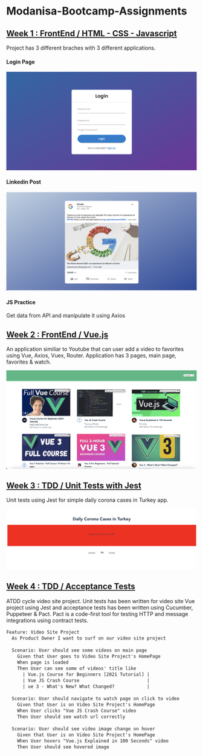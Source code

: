 # Modanisa-Bootcamp-Assignments

## [Week 1 : FrontEnd / HTML - CSS - Javascript](https://github.com/152-Modanisa-FullStack-Bootcamp/week-1-assignment-nidadinch)

Project has 3 different braches with 3 different applications.

#### Login Page

![LoginPage](https://github.com/nidadinch/Modanisa-Bootcamp-Assignments/blob/37d08dfefb3501f3d4dd930cfd5f40301904accf/images/week-1-loginpage.png)

#### Linkedin Post

![LinkedinPost](https://github.com/nidadinch/Modanisa-Bootcamp-Assignments/blob/ceb3e3463c0194ff8fdabc296210ca46cea209ae/images/week-1-linkedinpost.png)

#### JS Practice

Get data from API and manipulate it using Axios

## [Week 2 : FrontEnd / Vue.js](https://github.com/152-Modanisa-FullStack-Bootcamp/week-2-assignment-nidadinch)

An application similiar to Youtube that can user add a video to favorites using Vue, Axios, Vuex, Router. Application has 3 pages, main page, favorites & watch.

![VideoSiteProject](https://github.com/nidadinch/Modanisa-Bootcamp-Assignments/blob/37d08dfefb3501f3d4dd930cfd5f40301904accf/images/week-2-youtube.png)

## [Week 3 : TDD / Unit Tests with Jest](https://github.com/152-Modanisa-FullStack-Bootcamp/week-3-assignment-nidadinch)

Unit tests using Jest for simple daily corona cases in Turkey app.

![CoronaCasesProject](https://github.com/nidadinch/Modanisa-Bootcamp-Assignments/blob/6fe4eb474aa3ee3b6f20c6bb2c2b8681f47c7130/images/week-3-dailycoronacases.png)

## [Week 4 : TDD / Acceptance Tests](https://github.com/152-Modanisa-FullStack-Bootcamp/week-4-assignment-nidadinch)

ATDD cycle video site project. Unit tests has been written for video site Vue project using Jest and acceptance tests has been written using Cucumber, Puppeteer & Pact. Pact is a code-first tool for testing HTTP and message integrations using contract tests.

```gherkin
Feature: Video Site Project
  As Product Owner I want to surf on our video site project

  Scenario: User should see some videos on main page
    Given that User goes to Video Site Project's HomePage
    When page is loaded
    Then User can see some of videos' title like
      | Vue.js Course for Beginners [2021 Tutorial] |
      | Vue JS Crash Course                         |
      | ue 3 - What's New? What Changed?            |

  Scenario: User should navigate to watch page on click to video
    Given that User is on Video Site Project's HomePage
    When User clicks "Vue JS Crash Course" video
    Then User should see watch url correctly

  Scenario: User should see video image change on hover
    Given that User is on Video Site Project's HomePage
    When User hovers "Vue.js Explained in 100 Seconds" video
    Then User should see hovered image
```
